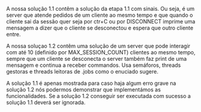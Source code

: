 A nossa solução 1.1 contêm a solução da etapa 1.1 com sinais.
Ou seja, é um server que atende pedidos de um cliente ao mesmo tempo e que quando o cliente sai da sessão quer seja por
ctr+C ou por DISCONNECT imprime uma mensagem a dizer que o cliente se desconectou e espera que outro cliente entre.

A nossa soluçao 1.2 contêm uma solução de um server que pode interagir com até 10 (definido por MAX_SESSION_COUNT) clientes ao mesmo tempo,
sempre que um cliente se desconecta o server também faz print de uma mensagem e continua a receber commandos. Usa semáforos, threads gestoras e threads leitoras de .jobs como o enuciado sugere.

A solução 1.1 é apenas mostrada para caso haja algum erro grave na solução 1.2 nós podermos demonstrar que implementámos as funcionalidades.
Se a solução 1.2 conseguir ser executada com sucesso a solução 1.1 deverá ser ignorada. 